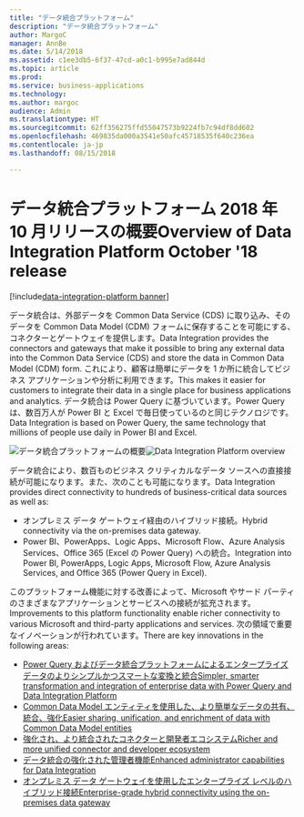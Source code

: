 ```yaml
---
title: "データ統合プラットフォーム"
description: "データ統合プラットフォーム"
author: MargoC
manager: AnnBe
ms.date: 5/14/2018
ms.assetid: c1ee3db5-6f37-47cd-a0c1-b995e7ad844d
ms.topic: article
ms.prod: 
ms.service: business-applications
ms.technology: 
ms.author: margoc
audience: Admin
ms.translationtype: HT
ms.sourcegitcommit: 62ff356275ffd55047573b9224fb7c94df8dd602
ms.openlocfilehash: 469835da000a3541e50afc45718535f640c236ea
ms.contentlocale: ja-jp
ms.lasthandoff: 08/15/2018

---
```




#  <a name="overview-of-data-integration-platform-october-18-release"></a><span data-ttu-id="64729-103">データ統合プラットフォーム 2018 年 10 月リリースの概要</span><span class="sxs-lookup"><span data-stu-id="64729-103">Overview of Data Integration Platform October '18 release</span></span>

[!include[data-integration-platform banner](../includes/data-integration-platform.md)]

<span data-ttu-id="64729-104">データ統合は、外部データを Common Data Service (CDS) に取り込み、そのデータを Common Data Model (CDM) フォームに保存することを可能にする、コネクターとゲートウェイを提供します。</span><span class="sxs-lookup"><span data-stu-id="64729-104">Data Integration provides the connectors and gateways that make it possible to bring any external data into the Common Data Service (CDS) and store the data in Common Data Model (CDM) form.</span></span> <span data-ttu-id="64729-105">これにより、顧客は簡単にデータを 1 か所に統合してビジネス アプリケーションや分析に利用できます。</span><span class="sxs-lookup"><span data-stu-id="64729-105">This makes it easier for customers to integrate their data in a single place for business applications and analytics.</span></span> <span data-ttu-id="64729-106">データ統合は Power Query に基づいています。Power Query は、数百万人が Power BI と Excel で毎日使っているのと同じテクノロジです。</span><span class="sxs-lookup"><span data-stu-id="64729-106">Data Integration is based on Power Query, the same technology that millions of people use daily in Power BI and Excel.</span></span>

<span data-ttu-id="64729-107">![データ統合プラットフォームの概要](media/data-integration-1.png "データ統合プラットフォームの概要")</span><span class="sxs-lookup"><span data-stu-id="64729-107">![Data Integration Platform overview](media/data-integration-1.png "Data Integration platform")</span></span>

<span data-ttu-id="64729-108">データ統合により、数百ものビジネス クリティカルなデータ ソースへの直接接続が可能になります。また、次のことも可能になります。</span><span class="sxs-lookup"><span data-stu-id="64729-108">Data Integration provides direct connectivity to hundreds of business-critical data sources as well as:</span></span>

-   <span data-ttu-id="64729-109">オンプレミス データ ゲートウェイ経由のハイブリッド接続。</span><span class="sxs-lookup"><span data-stu-id="64729-109">Hybrid connectivity via the on-premises data gateway.</span></span>
-   <span data-ttu-id="64729-110">Power BI、PowerApps、Logic Apps、Microsoft Flow、Azure Analysis Services、Office 365 (Excel の Power Query) への統合。</span><span class="sxs-lookup"><span data-stu-id="64729-110">Integration into Power BI, PowerApps, Logic Apps, Microsoft Flow, Azure Analysis Services, and Office 365 (Power Query in Excel).</span></span>

<span data-ttu-id="64729-111">このプラットフォーム機能に対する改善によって、Microsoft やサード パーティのさまざまなアプリケーションとサービスへの接続が拡充されます。</span><span class="sxs-lookup"><span data-stu-id="64729-111">Improvements to this platform functionality enable richer connectivity to various Microsoft and third-party applications and services.</span></span> <span data-ttu-id="64729-112">次の領域で重要なイノベーションが行われています。</span><span class="sxs-lookup"><span data-stu-id="64729-112">There are key innovations in the following areas:</span></span>

-   [<span data-ttu-id="64729-113">Power Query およびデータ統合プラットフォームによるエンタープライズ データのよりシンプルかつスマートな変換と統合</span><span class="sxs-lookup"><span data-stu-id="64729-113">Simpler, smarter transformation and integration of enterprise data with Power Query and Data Integration Platform</span></span>](1-power-query.md)
-   [<span data-ttu-id="64729-114">Common Data Model エンティティを使用した、より簡単なデータの共有、統合、強化</span><span class="sxs-lookup"><span data-stu-id="64729-114">Easier sharing, unification, and enrichment of data with Common Data Model entities</span></span>](2-cdm.md)
-   [<span data-ttu-id="64729-115">強化され、より統合されたコネクターと開発者エコシステム</span><span class="sxs-lookup"><span data-stu-id="64729-115">Richer and more unified connector and developer ecosystem</span></span>](3-connector-ecosystem.md)
-   [<span data-ttu-id="64729-116">データ統合の強化された管理者機能</span><span class="sxs-lookup"><span data-stu-id="64729-116">Enhanced administrator capabilities for Data Integration</span></span>](4-data-integration-admin.md)
-   [<span data-ttu-id="64729-117">オンプレミス データ ゲートウェイを使用したエンタープライズ レベルのハイブリッド接続</span><span class="sxs-lookup"><span data-stu-id="64729-117">Enterprise-grade hybrid connectivity using the on-premises data gateway</span></span>](5-data-gateway.md)

